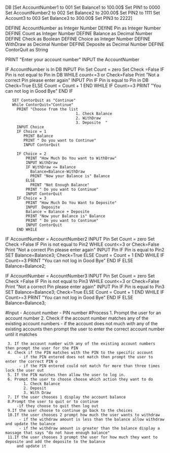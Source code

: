 DB [Set AccountNumber1 to 001
    Set Balance1 to 100.00$
    Set PIN1 to 0000
    Set AccountNumber2 to 002
    Set Balance2 to 200.00$
    Set PIN2 to 1111
    Set Account3 to 003
    Set Balance3 to 300.00$
    Set PIN3 to 2222]


   DEFINE AccountNumber as Integer Number
   DEfINE Pin as Integer Number
   DEFINE Count as Integer Number
   DEFINE Balance as Decimal Number
   DEFINE Check as Boolean
   DEFINE Choice as Integer Number
   DEFINE WithDraw as Decimal Number
   DEFINE Deposite as Decimal Number
   DEFINE ContorQuit as  String

   PRINT "Enter your account number"
   INPUT the AccountNumber


   IF AccountNumber is In DB
       INPUT Pin
       Set Count = zero
       Set Check =False
         IF Pin is not equal to Pin in DB
           WHILE count<=3 or Check=False
             Print "Not a correct Pin please enter again"
             INPUT Pin
               IF Pin is equal to Pin in DB
                  Check=True
               ELSE
                  Count = Count + 1
           END WHILE
           IF Count>=3
               PRINT "You can not log in Good Bye"
         END IF

       SET ContorQuit as "Continue"
       While ContorQuit="Continue"
         PRINT "Choose from the list
                                   1. Check Balance
                                   2. WithDraw
                                   3. Deposite  "
         INPUT Choice
         IF Choice = 1
            PRINT Balance
            PRINT " Do you want to Continue"
            INPUT ContorQuit

         IF Choice = 2
             PRINT "How Much Do You want to WithDraw"
             INPUT WithDraw
             IF WithDraw <= Balance
               Balance=Balance-WithDraw
               PRINT "Now your Balance is" Balance
             ELSE
               PRINT "Not Enough Balance"
             PRINT " Do you want to Continue"
             INPUT ContorQuit
         IF Choice = 3
             PRINT "How Much Do You Want to Deposite"
             INPUT  Deposite
             Balance = Balance + Deposite
             PRINT "Now your Balance is" Balance
             PRINT " Do you want to Continue"
             INPUT ContorQuit
         END WHILE





























   IF AccountNumber = AccountNumber2
         INPUT Pin
       Set Count = zero
       Set Check =False
         IF Pin is not equal to Pin2
           WHILE count<=3 or Check=False
             Print "Not a correct Pin please enter again"
             INPUT Pin
               IF Pin is equal to Pin2
                 SET Balance=Balance3;
                 Check=True
               ELSE
                  Count = Count + 1
           END WHILE
           IF Count>=3
             PRINT "You can not log in Good Bye"
         END IF
         ELSE
           Balance=Balance2;

   IF AccountNumber = AccountNumber3
         INPUT Pin
       Set Count = zero
       Set Check =False
         IF Pin is not equal to Pin3
           WHILE count<=3 or Check=False
             Print "Not a correct Pin please enter again"
             INPUT Pin
               IF Pin is equal to Pin3
                 SET Balance=Balance3;
                 Check=True
               ELSE
                  Count = Count + 1
           END WHILE
           IF Count>=3
             PRINT "You can not log in Good Bye"
         END IF
         ELSE
           Balance=Balance3;






















#Input
     - Account number
     - PIN number
#Process
     1. Prompt the user for an account number
     2. Check if the account number matches any of the existing account numbers
          - if the account does not much with any of the existing accounts then prompt the user to enter the correct
            account number until it matches

     3. If the account number with any of the existing account numbers then prompt the user for the PIN
     4. Check if the PIN matches with the PIN to the specific account
          - if the PIN entered does not match then prompt the user to enter the correct PIN o
          - if the PIN entered could not match for more than three times lock the user out
     5. If the PIN matches then allow the user to log in.
     6. Prompt the user to choose choose which action they want to do
            1. Check Balance
            2. Deposit
            3. With Draw
     7. If the user chooses 1 display the account balance
     8.Prompt the user to quit or to continue
         -if they choose to quit then log out
     9.If the user choose to continue go back to the choices
     10.If the user chooses 2 prompt how much the user wants to withdraw
          - if the withdraw amount is less than the balance allow withdraw and update the balance
          - if the withdraw amount is greater than the balance display a massage that says "do not have enough balance"
     11.If the user chooses 3 prompt the user for how much they want to deposite and add the deposite to the balance
         and update it
